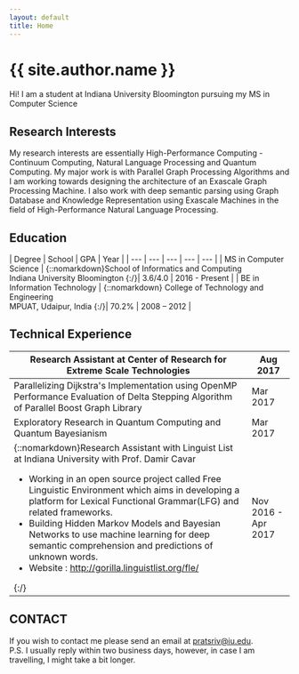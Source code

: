 ```yaml
---
layout: default
title: Home
---
```

<h1>{{ site.author.name }}</h1>
<p class="message">
  Hi! I am a student at Indiana University Bloomington pursuing my MS in Computer Science
</p>

## Research Interests

My research interests are essentially High-Performance Computing - Continuum Computing, Natural Language Processing and Quantum Computing. My major work is with Parallel Graph Processing Algorithms and I am working towards designing the architecture of an Exascale Graph Processing Machine. I also work with deep semantic parsing using Graph Database and Knowledge Representation using Exascale Machines in the field of High-Performance Natural Language Processing.

## Education

| Degree | School | GPA | Year |
| --- | --- | --- | --- | --- |
| MS in Computer Science |  {::nomarkdown}School of Informatics and Computing<br> Indiana University Bloomington  {:/}| 3.6/4.0 | 2016 - Present  |
| BE in Information Technology |  {::nomarkdown} College of Technology and Engineering<br> MPUAT, Udaipur, India {:/}| 70.2%  | 2008 – 2012   |

## Technical Experience

| Research Assistant at Center of Research for Extreme Scale Technologies |  Aug 2017   |
| --- | --- |
| Parallelizing Dijkstra's Implementation using OpenMP Performance Evaluation of Delta Stepping Algorithm of Parallel Boost Graph Library  | Mar 2017  |
| Exploratory Research in Quantum Computing and Quantum Bayesianism | Mar 2017  |
| {::nomarkdown}Research Assistant with Linguist List at Indiana University with Prof. Damir Cavar<br><ul><li> Working in an open source project called Free Linguistic Environment which aims in developing a platform for Lexical Functional Grammar(LFG) and related frameworks.</li><li> Building Hidden Markov Models and Bayesian Networks to use machine learning for deep semantic comprehension and predictions of unknown words.</li><li> Website : http://gorilla.linguistlist.org/fle/ </li></ul>  {:/}  |  Nov 2016 - Apr 2017 |

## CONTACT

If you wish to contact me please send an email at [pratsriv@iu.edu](mailto:pratsriv@iu.edu).  
P.S. I usually reply within two business days, however, in case I am travelling, I might take a bit longer.

<!-- <div class="posts">
  {% for post in paginator.posts %}
  <div class="post">
    <h1 class="post-title">
      <a href="{{ post.url }}">
        {{ post.title }}
      </a>
    </h1>

    <span class="post-date">{{ post.date | date_to_string }}</span>

    {{ post.content }}
  </div>
  {% endfor %}
</div>

<div class="pagination">
  {% if paginator.next_page %}
    <a class="pagination-item older" href="{{ site.baseurl }}page{{paginator.next_page}}">Older</a>
  {% else %}
    <span class="pagination-item older">Older</span>
  {% endif %}
  {% if paginator.previous_page %}
    {% if paginator.page == 2 %}
      <a class="pagination-item newer" href="{{ site.baseurl }}">Newer</a>
    {% else %}
      <a class="pagination-item newer" href="{{ site.baseurl }}page{{paginator.previous_page}}">Newer</a>
    {% endif %}
  {% else %}
    <span class="pagination-item newer">Newer</span>
  {% endif %}
</div> -->
